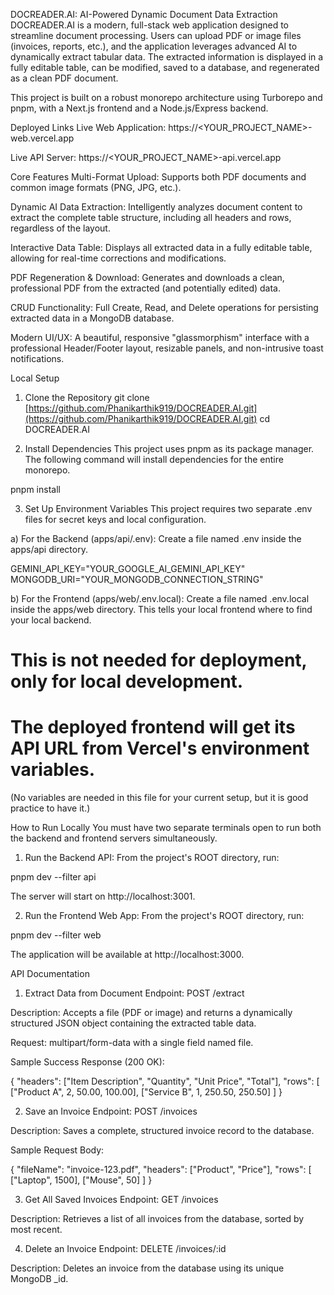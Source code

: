 DOCREADER.AI: AI-Powered Dynamic Document Data Extraction
DOCREADER.AI is a modern, full-stack web application designed to streamline document processing. Users can upload PDF or image files (invoices, reports, etc.), and the application leverages advanced AI to dynamically extract tabular data. The extracted information is displayed in a fully editable table, can be modified, saved to a database, and regenerated as a clean PDF document.

This project is built on a robust monorepo architecture using Turborepo and pnpm, with a Next.js frontend and a Node.js/Express backend.

Deployed Links
Live Web Application: https://<YOUR_PROJECT_NAME>-web.vercel.app

Live API Server: https://<YOUR_PROJECT_NAME>-api.vercel.app

Core Features
Multi-Format Upload: Supports both PDF documents and common image formats (PNG, JPG, etc.).

Dynamic AI Data Extraction: Intelligently analyzes document content to extract the complete table structure, including all headers and rows, regardless of the layout.

Interactive Data Table: Displays all extracted data in a fully editable table, allowing for real-time corrections and modifications.

PDF Regeneration & Download: Generates and downloads a clean, professional PDF from the extracted (and potentially edited) data.

CRUD Functionality: Full Create, Read, and Delete operations for persisting extracted data in a MongoDB database.

Modern UI/UX: A beautiful, responsive "glassmorphism" interface with a professional Header/Footer layout, resizable panels, and non-intrusive toast notifications.

Local Setup
1. Clone the Repository
git clone [https://github.com/Phanikarthik919/DOCREADER.AI.git](https://github.com/Phanikarthik919/DOCREADER.AI.git)
cd DOCREADER.AI

2. Install Dependencies
This project uses pnpm as its package manager. The following command will install dependencies for the entire monorepo.

pnpm install

3. Set Up Environment Variables
This project requires two separate .env files for secret keys and local configuration.

a) For the Backend (apps/api/.env):
Create a file named .env inside the apps/api directory.

GEMINI_API_KEY="YOUR_GOOGLE_AI_GEMINI_API_KEY"
MONGODB_URI="YOUR_MONGODB_CONNECTION_STRING"

b) For the Frontend (apps/web/.env.local):
Create a file named .env.local inside the apps/web directory. This tells your local frontend where to find your local backend.

# This is not needed for deployment, only for local development.
# The deployed frontend will get its API URL from Vercel's environment variables.

(No variables are needed in this file for your current setup, but it is good practice to have it.)

How to Run Locally
You must have two separate terminals open to run both the backend and frontend servers simultaneously.

1. Run the Backend API:
From the project's ROOT directory, run:

pnpm dev --filter api

The server will start on http://localhost:3001.

2. Run the Frontend Web App:
From the project's ROOT directory, run:

pnpm dev --filter web

The application will be available at http://localhost:3000.

API Documentation
1. Extract Data from Document
Endpoint: POST /extract

Description: Accepts a file (PDF or image) and returns a dynamically structured JSON object containing the extracted table data.

Request: multipart/form-data with a single field named file.

Sample Success Response (200 OK):

{
  "headers": ["Item Description", "Quantity", "Unit Price", "Total"],
  "rows": [
    ["Product A", 2, 50.00, 100.00],
    ["Service B", 1, 250.50, 250.50]
  ]
}

2. Save an Invoice
Endpoint: POST /invoices

Description: Saves a complete, structured invoice record to the database.

Sample Request Body:

{
  "fileName": "invoice-123.pdf",
  "headers": ["Product", "Price"],
  "rows": [
    ["Laptop", 1500],
    ["Mouse", 50]
  ]
}

3. Get All Saved Invoices
Endpoint: GET /invoices

Description: Retrieves a list of all invoices from the database, sorted by most recent.

4. Delete an Invoice
Endpoint: DELETE /invoices/:id

Description: Deletes an invoice from the database using its unique MongoDB _id.
